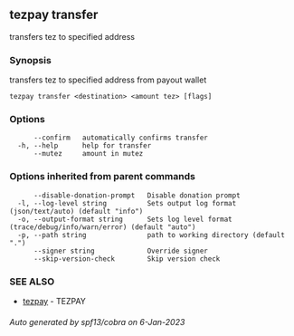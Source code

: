 ## tezpay transfer

transfers tez to specified address

### Synopsis

transfers tez to specified address from payout wallet

```
tezpay transfer <destination> <amount tez> [flags]
```

### Options

```
      --confirm   automatically confirms transfer
  -h, --help      help for transfer
      --mutez     amount in mutez
```

### Options inherited from parent commands

```
      --disable-donation-prompt   Disable donation prompt
  -l, --log-level string          Sets output log format (json/text/auto) (default "info")
  -o, --output-format string      Sets log level format (trace/debug/info/warn/error) (default "auto")
  -p, --path string               path to working directory (default ".")
      --signer string             Override signer
      --skip-version-check        Skip version check
```

### SEE ALSO

* [tezpay](tezpay.md)	 - TEZPAY

###### Auto generated by spf13/cobra on 6-Jan-2023
